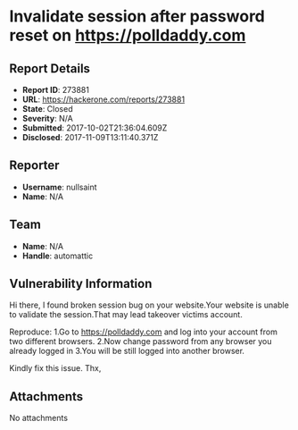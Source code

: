 # Invalidate session after password reset on https://polldaddy.com

## Report Details
- **Report ID**: 273881
- **URL**: https://hackerone.com/reports/273881
- **State**: Closed
- **Severity**: N/A
- **Submitted**: 2017-10-02T21:36:04.609Z
- **Disclosed**: 2017-11-09T13:11:40.371Z

## Reporter
- **Username**: nullsaint
- **Name**: N/A

## Team
- **Name**: N/A
- **Handle**: automattic

## Vulnerability Information
Hi there,
I found broken session bug on your website.Your website is unable to validate the session.That may lead takeover victims account.

Reproduce:
1.Go to https://polldaddy.com and log into your account from two different browsers.
2.Now change password from any browser you already logged in
3.You will be still logged into another browser.

Kindly fix this issue.
Thx,

## Attachments
No attachments
